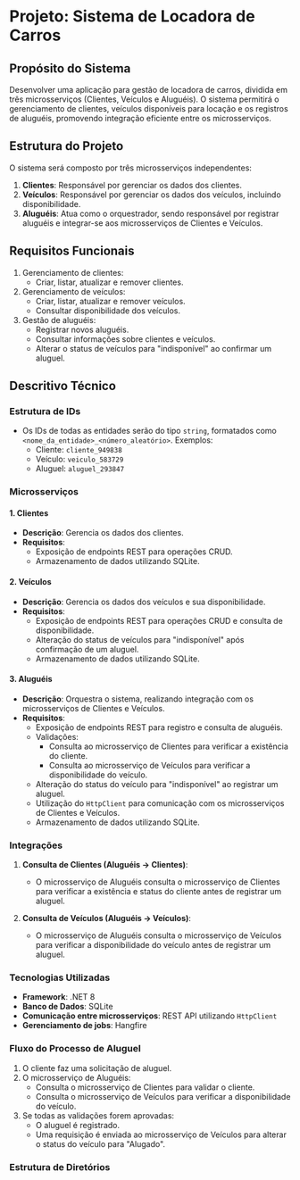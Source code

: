 # Projeto: Sistema de Locadora de Carros

## Propósito do Sistema
Desenvolver uma aplicação para gestão de locadora de carros, dividida em três microsserviços (Clientes, Veículos e Aluguéis). O sistema permitirá o gerenciamento de clientes, veículos disponíveis para locação e os registros de aluguéis, promovendo integração eficiente entre os microsserviços.

## Estrutura do Projeto
O sistema será composto por três microsserviços independentes:

1. **Clientes**: Responsável por gerenciar os dados dos clientes.
2. **Veículos**: Responsável por gerenciar os dados dos veículos, incluindo disponibilidade.
3. **Aluguéis**: Atua como o orquestrador, sendo responsável por registrar aluguéis e integrar-se aos microsserviços de Clientes e Veículos.

## Requisitos Funcionais
1. Gerenciamento de clientes:
   - Criar, listar, atualizar e remover clientes.
2. Gerenciamento de veículos:
   - Criar, listar, atualizar e remover veículos.
   - Consultar disponibilidade dos veículos.
3. Gestão de aluguéis:
   - Registrar novos aluguéis.
   - Consultar informações sobre clientes e veículos.
   - Alterar o status de veículos para "indisponível" ao confirmar um aluguel.

## Descritivo Técnico

### Estrutura de IDs
- Os IDs de todas as entidades serão do tipo `string`, formatados como `<nome_da_entidade>_<número_aleatório>`. Exemplos:
  - Cliente: `cliente_949838`
  - Veículo: `veiculo_583729`
  - Aluguel: `aluguel_293847`

### Microsserviços

#### 1. Clientes
- **Descrição**: Gerencia os dados dos clientes.
- **Requisitos**:
  - Exposição de endpoints REST para operações CRUD.
  - Armazenamento de dados utilizando SQLite.

#### 2. Veículos
- **Descrição**: Gerencia os dados dos veículos e sua disponibilidade.
- **Requisitos**:
  - Exposição de endpoints REST para operações CRUD e consulta de disponibilidade.
  - Alteração do status de veículos para "indisponível" após confirmação de um aluguel.
  - Armazenamento de dados utilizando SQLite.

#### 3. Aluguéis
- **Descrição**: Orquestra o sistema, realizando integração com os microsserviços de Clientes e Veículos.
- **Requisitos**:
  - Exposição de endpoints REST para registro e consulta de aluguéis.
  - Validações:
    - Consulta ao microsserviço de Clientes para verificar a existência do cliente.
    - Consulta ao microsserviço de Veículos para verificar a disponibilidade do veículo.
  - Alteração do status do veículo para "indisponível" ao registrar um aluguel.
  - Utilização do `HttpClient` para comunicação com os microsserviços de Clientes e Veículos.
  - Armazenamento de dados utilizando SQLite.

### Integrações

1. **Consulta de Clientes (Aluguéis → Clientes)**:
   - O microsserviço de Aluguéis consulta o microsserviço de Clientes para verificar a existência e status do cliente antes de registrar um aluguel.

2. **Consulta de Veículos (Aluguéis → Veículos)**:
   - O microsserviço de Aluguéis consulta o microsserviço de Veículos para verificar a disponibilidade do veículo antes de registrar um aluguel.

### Tecnologias Utilizadas
- **Framework**: .NET 8
- **Banco de Dados**: SQLite
- **Comunicação entre microsserviços**: REST API utilizando `HttpClient`
- **Gerenciamento de jobs**: Hangfire

### Fluxo do Processo de Aluguel
1. O cliente faz uma solicitação de aluguel.
2. O microsserviço de Aluguéis:
   - Consulta o microsserviço de Clientes para validar o cliente.
   - Consulta o microsserviço de Veículos para verificar a disponibilidade do veículo.
3. Se todas as validações forem aprovadas:
   - O aluguel é registrado.
   - Uma requisição é enviada ao microsserviço de Veículos para alterar o status do veículo para "Alugado".

### Estrutura de Diretórios

